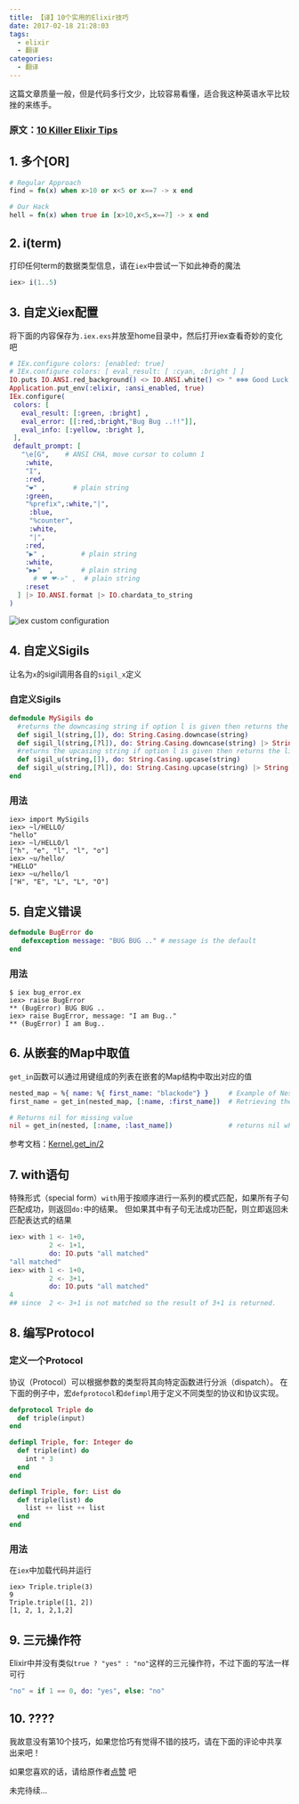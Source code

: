```yaml
---
title: 【译】10个实用的Elixir技巧
date: 2017-02-18 21:28:03
tags:
  - elixir
  - 翻译
categories:
  - 翻译
---
```


这篇文章质量一般，但是代码多行文少，比较容易看懂，适合我这种英语水平比较挫的来练手。


### 原文：[10 Killer Elixir Tips](https://medium.com/blackode/10-killer-elixir-tips-2a9be1bec9be)

## 1. 多个[OR]

```elixir
# Regular Approach
find = fn(x) when x>10 or x<5 or x==7 -> x end

# Our Hack
hell = fn(x) when true in [x>10,x<5,x==7] -> x end
```

## 2. i(term)
打印任何term的数据类型信息，请在`iex`中尝试一下如此神奇的魔法

```elixir
iex> i(1..5)
```

## 3. 自定义iex配置
将下面的内容保存为`.iex.exs`并放至home目录中，然后打开iex查看奇妙的变化吧

```elixir
# IEx.configure colors: [enabled: true]
# IEx.configure colors: [ eval_result: [ :cyan, :bright ] ]
IO.puts IO.ANSI.red_background() <> IO.ANSI.white() <> " ❄❄❄ Good Luck with Elixir ❄❄❄ " <> IO.ANSI.reset
Application.put_env(:elixir, :ansi_enabled, true)
IEx.configure(
 colors: [
   eval_result: [:green, :bright] ,
   eval_error: [[:red,:bright,"Bug Bug ..!!"]],
   eval_info: [:yellow, :bright ],
 ],
 default_prompt: [
   "\e[G",    # ANSI CHA, move cursor to column 1
    :white,
    "I",
    :red,
    "❤" ,       # plain string
    :green,
    "%prefix",:white,"|",
     :blue,
     "%counter",
     :white,
     "|",
    :red,
    "▶" ,         # plain string
    :white,
    "▶▶"  ,       # plain string
      # ❤ ❤-»" ,  # plain string
    :reset
  ] |> IO.ANSI.format |> IO.chardata_to_string
)
```

![iex custom configuration](https://cdn-images-1.medium.com/max/1600/1*iy-IELdB8fjTo5H0sABlBQ.png)

## 4. 自定义Sigils
让名为`x`的sigil调用各自的`sigil_x`定义

### 自定义Sigils
```elixir
defmodule MySigils do
  #returns the downcasing string if option l is given then returns the list of downcase letters
  def sigil_l(string,[]), do: String.Casing.downcase(string)
  def sigil_l(string,[?l]), do: String.Casing.downcase(string) |> String.graphemes
  #returns the upcasing string if option l is given then returns the list of downcase letters
  def sigil_u(string,[]), do: String.Casing.upcase(string)
  def sigil_u(string,[?l]), do: String.Casing.upcase(string) |> String.graphemes
end
```

### 用法
```shell
iex> import MySigils
iex> ~l/HELLO/
"hello"
iex> ~l/HELLO/l
["h", "e", "l", "l", "o"]
iex> ~u/hello/
"HELLO"
iex> ~u/hello/l
["H", "E", "L", "L", "O"]
```

## 5. 自定义错误

```elixir
defmodule BugError do
   defexception message: "BUG BUG .." # message is the default
end
```

### 用法

```shell
$ iex bug_error.ex
iex> raise BugError
** (BugError) BUG BUG ..
iex> raise BugError, message: "I am Bug.."
** (BugError) I am Bug..
```

## 6. 从嵌套的Map中取值
`get_in`函数可以通过用键组成的列表在嵌套的Map结构中取出对应的值

```elixir
nested_map = %{ name: %{ first_name: "blackode"} }     # Example of Nested Map
first_name = get_in(nested_map, [:name, :first_name])  # Retrieving the Key

# Returns nil for missing value
nil = get_in(nested, [:name, :last_name])              # returns nil when key is not present
```

参考文档：[Kernel.get_in/2](https://hexdocs.pm/elixir/Kernel.html#get_in/2)

## 7. with语句

特殊形式（special form）`with`用于按顺序进行一系列的模式匹配，如果所有子句匹配成功，则返回`do:`中的结果。
但如果其中有子句无法成功匹配，则立即返回未匹配表达式的结果

```elixir
iex> with 1 <- 1+0,
          2 <- 1+1,
          do: IO.puts "all matched"
"all matched"
iex> with 1 <- 1+0,
          2 <- 3+1,
          do: IO.puts "all matched"
4
## since  2 <- 3+1 is not matched so the result of 3+1 is returned.
```

## 8. 编写Protocol

### 定义一个Protocol

协议（Protocol）可以根据参数的类型将其向特定函数进行分派（dispatch）。
在下面的例子中，宏`defprotocol`和`defimpl`用于定义不同类型的协议和协议实现。

```elixir
defprotocol Triple do
  def triple(input)
end

defimpl Triple, for: Integer do
  def triple(int) do
    int * 3
  end
end

defimpl Triple, for: List do
  def triple(list) do
    list ++ list ++ list
  end
end
```

### 用法

在`iex`中加载代码并运行
```shell
iex> Triple.triple(3)
9
Triple.triple([1, 2])
[1, 2, 1, 2,1,2]
```

## 9. 三元操作符
Elixir中并没有类似`true ? "yes" : "no"`这样的三元操作符，不过下面的写法一样可行

```elixir
"no" = if 1 == 0, do: "yes", else: "no"
```

## 10. ????
我故意没有第10个技巧，如果您恰巧有觉得不错的技巧，请在下面的评论中共享出来吧！


如果您喜欢的话，请给原作者[点赞](https://medium.com/blackode/10-killer-elixir-tips-2a9be1bec9be)
吧


未完待续...
